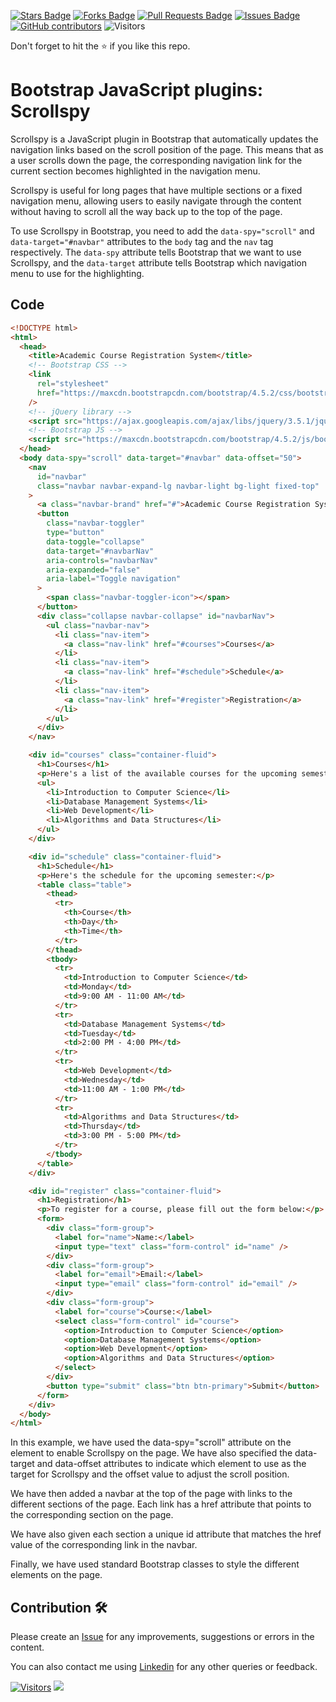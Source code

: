 <a href="https://github.com/drshahizan/learn-php/stargazers"><img src="https://img.shields.io/github/stars/drshahizan/learn-php" alt="Stars Badge"/></a>
<a href="https://github.com/drshahizan/learn-php/network/members"><img src="https://img.shields.io/github/forks/drshahizan/learn-php" alt="Forks Badge"/></a>
<a href="https://github.com/drshahizan/learn-php/pulls"><img src="https://img.shields.io/github/issues-pr/drshahizan/learn-php" alt="Pull Requests Badge"/></a>
<a href="https://github.com/drshahizan/learn-php/issues"><img src="https://img.shields.io/github/issues/drshahizan/learn-php" alt="Issues Badge"/></a>
<a href="https://github.com/drshahizan/learn-php/graphs/contributors"><img alt="GitHub contributors" src="https://img.shields.io/github/contributors/drshahizan/learn-php?color=2b9348"></a>
![Visitors](https://api.visitorbadge.io/api/visitors?path=https%3A%2F%2Fgithub.com%2Fdrshahizan%2Flearn-php&labelColor=%23d9e3f0&countColor=%23697689&style=flat)

Don't forget to hit the :star: if you like this repo.

# Bootstrap JavaScript plugins: Scrollspy

Scrollspy is a JavaScript plugin in Bootstrap that automatically updates the navigation links based on the scroll position of the page. This means that as a user scrolls down the page, the corresponding navigation link for the current section becomes highlighted in the navigation menu.

Scrollspy is useful for long pages that have multiple sections or a fixed navigation menu, allowing users to easily navigate through the content without having to scroll all the way back up to the top of the page.

To use Scrollspy in Bootstrap, you need to add the `data-spy="scroll"` and `data-target="#navbar"` attributes to the `body` tag and the `nav` tag respectively. The `data-spy` attribute tells Bootstrap that we want to use Scrollspy, and the `data-target` attribute tells Bootstrap which navigation menu to use for the highlighting.

## Code

```html
<!DOCTYPE html>
<html>
  <head>
    <title>Academic Course Registration System</title>
    <!-- Bootstrap CSS -->
    <link
      rel="stylesheet"
      href="https://maxcdn.bootstrapcdn.com/bootstrap/4.5.2/css/bootstrap.min.css"
    />
    <!-- jQuery library -->
    <script src="https://ajax.googleapis.com/ajax/libs/jquery/3.5.1/jquery.min.js"></script>
    <!-- Bootstrap JS -->
    <script src="https://maxcdn.bootstrapcdn.com/bootstrap/4.5.2/js/bootstrap.min.js"></script>
  </head>
  <body data-spy="scroll" data-target="#navbar" data-offset="50">
    <nav
      id="navbar"
      class="navbar navbar-expand-lg navbar-light bg-light fixed-top"
    >
      <a class="navbar-brand" href="#">Academic Course Registration System</a>
      <button
        class="navbar-toggler"
        type="button"
        data-toggle="collapse"
        data-target="#navbarNav"
        aria-controls="navbarNav"
        aria-expanded="false"
        aria-label="Toggle navigation"
      >
        <span class="navbar-toggler-icon"></span>
      </button>
      <div class="collapse navbar-collapse" id="navbarNav">
        <ul class="navbar-nav">
          <li class="nav-item">
            <a class="nav-link" href="#courses">Courses</a>
          </li>
          <li class="nav-item">
            <a class="nav-link" href="#schedule">Schedule</a>
          </li>
          <li class="nav-item">
            <a class="nav-link" href="#register">Registration</a>
          </li>
        </ul>
      </div>
    </nav>

    <div id="courses" class="container-fluid">
      <h1>Courses</h1>
      <p>Here's a list of the available courses for the upcoming semester:</p>
      <ul>
        <li>Introduction to Computer Science</li>
        <li>Database Management Systems</li>
        <li>Web Development</li>
        <li>Algorithms and Data Structures</li>
      </ul>
    </div>

    <div id="schedule" class="container-fluid">
      <h1>Schedule</h1>
      <p>Here's the schedule for the upcoming semester:</p>
      <table class="table">
        <thead>
          <tr>
            <th>Course</th>
            <th>Day</th>
            <th>Time</th>
          </tr>
        </thead>
        <tbody>
          <tr>
            <td>Introduction to Computer Science</td>
            <td>Monday</td>
            <td>9:00 AM - 11:00 AM</td>
          </tr>
          <tr>
            <td>Database Management Systems</td>
            <td>Tuesday</td>
            <td>2:00 PM - 4:00 PM</td>
          </tr>
          <tr>
            <td>Web Development</td>
            <td>Wednesday</td>
            <td>11:00 AM - 1:00 PM</td>
          </tr>
          <tr>
            <td>Algorithms and Data Structures</td>
            <td>Thursday</td>
            <td>3:00 PM - 5:00 PM</td>
          </tr>
        </tbody>
      </table>
    </div>

    <div id="register" class="container-fluid">
      <h1>Registration</h1>
      <p>To register for a course, please fill out the form below:</p>
      <form>
        <div class="form-group">
          <label for="name">Name:</label>
          <input type="text" class="form-control" id="name" />
        </div>
        <div class="form-group">
          <label for="email">Email:</label>
          <input type="email" class="form-control" id="email" />
        </div>
        <div class="form-group">
          <label for="course">Course:</label>
          <select class="form-control" id="course">
            <option>Introduction to Computer Science</option>
            <option>Database Management Systems</option>
            <option>Web Development</option>
            <option>Algorithms and Data Structures</option>
          </select>
        </div>
        <button type="submit" class="btn btn-primary">Submit</button>
      </form>
    </div>
  </body>
</html>
```
In this example, we have used the data-spy="scroll" attribute on the <body> element to enable Scrollspy on the page. We have also specified the data-target and data-offset attributes to indicate which element to use as the target for Scrollspy and the offset value to adjust the scroll position.

We have then added a navbar at the top of the page with links to the different sections of the page. Each link has a href attribute that points to the corresponding section on the page.

We have also given each section a unique id attribute that matches the href value of the corresponding link in the navbar.

Finally, we have used standard Bootstrap classes to style the different elements on the page.


## Contribution 🛠️
Please create an [Issue](https://github.com/drshahizan/learn-php/issues) for any improvements, suggestions or errors in the content.

You can also contact me using [Linkedin](https://www.linkedin.com/in/drshahizan/) for any other queries or feedback.

[![Visitors](https://api.visitorbadge.io/api/visitors?path=https%3A%2F%2Fgithub.com%2Fdrshahizan&labelColor=%23697689&countColor=%23555555&style=plastic)](https://visitorbadge.io/status?path=https%3A%2F%2Fgithub.com%2Fdrshahizan)
![](https://hit.yhype.me/github/profile?user_id=81284918)

